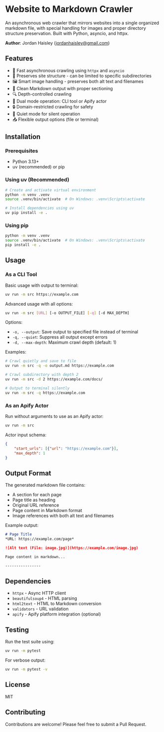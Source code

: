 # Website to Markdown Crawler

An asynchronous web crawler that mirrors websites into a single organized markdown file, with special handling for images and proper directory structure preservation. Built with Python, asyncio, and httpx.

**Author**: Jordan Haisley (jordanhaisley@gmail.com)

## Features

- 🚀 Fast asynchronous crawling using `httpx` and `asyncio`
- 📁 Preserves site structure - can be limited to specific subdirectories
- 🖼️ Smart image handling - preserves both alt text and filenames
- 📝 Clean Markdown output with proper sectioning
- 🔍 Depth-controlled crawling
- 🤖 Dual mode operation: CLI tool or Apify actor
- 🔒 Domain-restricted crawling for safety
- 🤫 Quiet mode for silent operation
- 📤 Flexible output options (file or terminal)

## Installation

### Prerequisites
- Python 3.13+
- uv (recommended) or pip

### Using uv (Recommended)
```bash
# Create and activate virtual environment
python -m venv .venv
source .venv/bin/activate  # On Windows: .venv\Scripts\activate

# Install dependencies using uv
uv pip install -e .
```

### Using pip
```bash
python -m venv .venv
source .venv/bin/activate  # On Windows: .venv\Scripts\activate
pip install -e .
```

## Usage

### As a CLI Tool

Basic usage with output to terminal:
```bash
uv run -m src https://example.com
```

Advanced usage with all options:
```bash
uv run -m src [URL] [-o OUTPUT_FILE] [-q] [-d MAX_DEPTH]
```

Options:
- `-o, --output`: Save output to specified file instead of terminal
- `-q, --quiet`: Suppress all output except errors
- `-d, --max-depth`: Maximum crawl depth (default: 1)

Examples:
```bash
# Crawl quietly and save to file
uv run -m src -q -o output.md https://example.com

# Crawl subdirectory with depth 2
uv run -m src -d 2 https://example.com/docs/

# Output to terminal silently
uv run -m src -q https://example.com
```

### As an Apify Actor

Run without arguments to use as an Apify actor:
```bash
uv run -m src
```

Actor input schema:
```json
{
    "start_urls": [{"url": "https://example.com"}],
    "max_depth": 1
}
```

## Output Format

The generated markdown file contains:
- A section for each page
- Page title as heading
- Original URL reference
- Page content in Markdown format
- Image references with both alt text and filenames

Example output:
```markdown
# Page Title
*URL: https://example.com/page*

![Alt text (File: image.jpg)](https://example.com/image.jpg)

Page content in markdown...

----------------
```

## Dependencies

- `httpx` - Async HTTP client
- `beautifulsoup4` - HTML parsing
- `html2text` - HTML to Markdown conversion
- `validators` - URL validation
- `apify` - Apify platform integration (optional)

## Testing

Run the test suite using:
```bash
uv run -m pytest
```

For verbose output:
```bash
uv run -m pytest -v
```

## License

MIT

## Contributing

Contributions are welcome! Please feel free to submit a Pull Request.